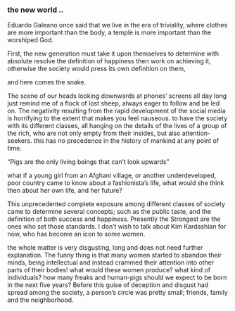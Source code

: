 ### the new world .. 


Eduardo Galeano once said that we live in the era of triviality, where clothes are more important than the body, a temple is more important than the worshiped God.

First, the new generation must take it upon themselves to determine with absolute resolve the definition of happiness then work on achieving it, otherwise the society would press its own definition on them,

and here comes the snake.

The scene of our heads looking downwards at phones’ screens all day long just remind me of a flock of lost sheep, always eager to follow and be led on. The negativity resulting from the rapid development of the social media is horrifying to the extent that makes you feel nauseous. to have the society with its different classes, all hanging on the details of the lives of a group of the rich, who are not only empty from their insides, but also attention-seekers. this has no precedence in the history of mankind at any point of time.

“Pigs are the only living beings that can’t look upwards”

what if a young girl from an Afghani village, or another underdeveloped, poor country came to know about a fashionista’s life, what would she think then about her own life, and her future?

This unprecedented complete exposure among different classes of society came to determine several concepts; such as the public taste, and the definition of both success and happiness. Presently the Strongest are the ones who set those standards. I don’t wish to talk about Kim Kardashian for now, who has become an icon to some women.

the whole matter is very disgusting, long and does not need further explanation. The funny thing is that many women started to abandon their minds, being intellectual and instead crammed their attention into other parts of their bodies! what would these women produce? what kind of individuals? how many freaks and human-pigs should we expect to be born in the next five years? Before this guise of deception and disgust had spread among the society, a person’s circle was pretty small; friends, family and the neighborhood.

